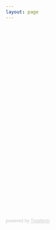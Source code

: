 ```yaml
---
layout: page
---
```



<div class="typeform-widget" data-url="https://form.typeform.com/to/wN6VfeRv" data-transparency="50" data-hide-headers="true" data-hide-footer="true" style="width: 100%; height: 500px;"></div> 

<script> (function() { var qs,js,q,s,d=document, gi=d.getElementById, ce=d.createElement, gt=d.getElementsByTagName, id="typef_orm", b="https://embed.typeform.com/"; if(!gi.call(d,id)) { js=ce.call(d,"script"); js.id=id; js.src=b+"embed.js"; q=gt.call(d,"script")[0]; q.parentNode.insertBefore(js,q) } })() </script> 

<div style="font-family: Sans-Serif;font-size: 12px;color: #999;opacity: 0.5; padding-top: 5px;"> powered by <a href="https://admin.typeform.com/signup?utm_campaign=wN6VfeRv&utm_source=typeform.com-01ED5B4AFHCNXWTDA214XA7ETZ-free&utm_medium=typeform&utm_content=typeform-embedded-poweredbytypeform&utm_term=EN" style="color: #999" target="_blank">Typeform</a> </div>

